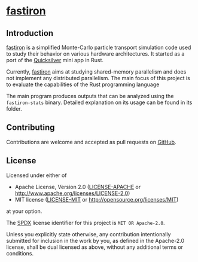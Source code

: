 # [fastiron]

## Introduction

[fastiron] is a simplified Monte-Carlo particle transport simulation code used 
to study their behavior on various hardware architectures. It started as a port 
of the [Quicksilver][quicksilver] mini app in Rust.

Currently, [fastiron] aims at studying shared-memory parallelism and does not 
implement any distributed parallelism. The main focus of this project is to 
evaluate the capabilities of the Rust programming language

The main program produces outputs that can be analyzed using the `fastiron-stats`
binary. Detailed explanation on its usage can be found in its folder.

## Contributing

Contributions are welcome and accepted as pull requests on [GitHub][fastiron].

## License

Licensed under either of

* Apache License, Version 2.0
  ([LICENSE-APACHE](LICENSE-APACHE) or http://www.apache.org/licenses/LICENSE-2.0)
* MIT license
  ([LICENSE-MIT](LICENSE-MIT) or http://opensource.org/licenses/MIT)

at your option.

The [SPDX](https://spdx.dev) license identifier for this project is `MIT OR Apache-2.0`.

Unless you explicitly state otherwise, any contribution intentionally submitted
for inclusion in the work by you, as defined in the Apache-2.0 license, shall be
dual licensed as above, without any additional terms or conditions.


[fastiron]: https://github.com/cea-hpc/fastiron

[quicksilver]: https://github.com/LLNL/Quicksilver

